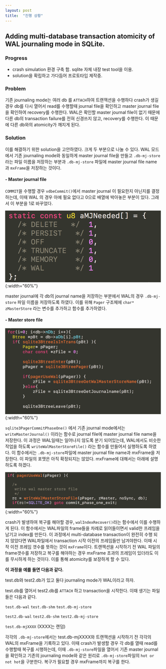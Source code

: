 ```yaml
---
layout: post
title:  "진행 상황"
---
```


## Adding multi-database transaction atomicity of WAL journaling mode in SQLite.





### Progress
- crash simulation 환경 구축 함. sqlite 자체 내장 test tool을 이용.
- solution을 확립하고 가다듬어 프로토타입 제작중.

### Problem

기존 journaling mode는 여러 db 를 `ATTACH`하여 트랜잭션을 수행하다 crash가 생길 경우 db를 다시 열어서 read를 수행할때 journal file을 확인하고 master journal file을 확인하여 recovery를 수행한다. WAL은 확인할 master journal file이 없기 때문에 다른 db의 transaction failure를 전혀 신경쓰지 않고, recovery를 수행한다. 이 때문에 다른 db와의 atomicity가 깨지게 된다.

### Solution

이를 해결하기 위한 solution을 고안하였다. 크게 두 부분으로 나눌 수 있다. WAL 모드에서 기존 journaling mode와 동일하게 master journal file을 만들고 ``.db-mj-store`` 라는 파일 이름을 저장하는 부분과 ``.db-mj-store`` 파일에 master journal file name 과 `mxFrame`을 저장하는 것이다.



#### \- Master journal file

`COMMIT`을 수행할 경우 `vdbeCommit()`에서 master journal 이 필요한지 아닌지를 결정하는데, 이때 WAL 의 경우 아예 필요 없다고 0으로 배열에 박아놓은 부분이 있다. 그래서 이 부분을 1로 바꾸었다.


![aMJNeeded](/images/2016-08-09-progress/aMJNeeded.png){:width="60%"}

master journal에 각 db의 journal name을 저장하는 부분에서 WAL의 경우 `.db-mj-store` 파일 이름을 저장하도록 하였다. 이를 위해 `Pager` 구조체에 `char* zMasterStore` 라는 변수를 추가하고 함수를 추가하였다.

#### \- Master store file

![master_store](/images/2016-08-09-progress/master_store.png){:width="60%"}


`sqlite3PagerCommitPhaseOne()` 에서 기존 journal mode에서는 `writeMasterJournal()` 이라는 함수로 journal file에 master journal file name을 저장한다. 이 과정은 WAL일때는 일어나지 않도록 분기 되어있는데, WAL에서도 비슷한 작업을 하도록 `writeWalMasterStoreFile()` 라는 함수를 만들어서 실행하도록 하였다. 이 함수에서는 `.db-mj-store`파일에 master journal file name과 mxFrame을 저장한다. 이 파일의 포맷은 아직 확정되지는 않았다. mxFrame에 대해서는 아래에 설명하도록 하겠다.

![commit_write_master_store](/images/2016-08-09-progress/commit_write_master_store.png){:width="60%"}


crash가 발생하여 복구를 해야할 경우, `walIndexRecover()`라는 함수에서 이를 수행하게 된다. 이 함수에서는 WAL파일의 frame들을 차례로 읽어들이면서 valid한 프레임을 남기고 index를 만든다. 이 과정에서 multi-database transaction이 완전히 수행 되지 않았다면 WAL파일에서 transaction 시작 이전의 프레임들만 남겨야한다. 이때 시작 이전 프레임 갯수를 뜻하는 것이 `mxFrame`이다. 트랜잭션을 시작하기 전 WAL 파일의 frame갯수를 저장하고 복구를 해야하는 경우 mxFrame 초과의 프레임이 있더라도 이를 무시하게 하는 것이다. 이를 통해 atomicity를 보장하게 할 수 있다.

**이 과정을 예를 들면 다음과 같다.**

test.db와 test2.db가 있고 둘다 journaling mode가 WAL이라고 하자.

test.db를 열어서 test2.db를 `ATTACH` 하고 transaction을 시작한다. 이때 생기는 파일들은 다음과 같다.

`test.db-wal`
`test.db-shm`
`test.db-mj-store`

`test2.db-wal`
`test2.db-shm`
`test2.db-mj-store`

`test.db-mjXXXX` (XXXX는 랜덤)


각각의 `.db-mj-store`에서는 test.db-mjXXXX와 트랜잭션을 시작하기 전 각각의 WAL의 mxFrame을 기록하고 있다.
이때 crash가 발생할 경우 각 db를 열때 read를 수행할때 복구를 시행하는데, 이때 `.db-mj-store`파일을 열어서 기존 master journal을 확인하고 기존의 journaling mode와 같은 원리로 `.db-mj-store`파일의 `hot or not hot`을 구분한다. 복구가 필요할 경우 mxFrame까지 복구를 한다.








